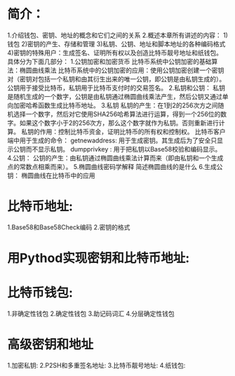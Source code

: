 # 简介：
  1.介绍钱包、密钥、地址的概念和它们之间的关系
  2.概述本章所有讲述的内容：
    1)钱包
    2)密钥的产生、存储和管理
    3)私钥、公钥、地址和脚本地址的各种编码格式
    4)密钥的特殊用户：生成签名、证明所有权以及创造比特币靓号地址和纸钱包。
  具体分为下面几部分：
  1.公钥加密和加密货币
   比特币系统中公钥加密的基础算法：椭圆曲线乘法
   比特币系统中的公钥加密的应用：使用公钥加密创建一个密钥对（密钥对包括一个私钥和由其衍生出来的唯一公钥，即公钥是由私钥生成的）。公钥用于接受比特币，私钥用于比特币支付时的交易签名。
  2.私钥和公钥：
   私钥是随机生成的一个数字，公钥是由私钥通过椭圆曲线乘法产生，然后公钥又通过单向加密哈希函数生成比特币地址。
  3.私钥
   私钥的产生：在1到2的256次方之间随机选择一个数字，然后对它使用SHA256哈希算法进行运算，得到一个256位的数字。如果这个数字小于2的256次方，那么这个数字就作为私钥。否则重新进行计算。
   私钥的作用：控制比特币资金，证明比特币的所有权和控制权。
   比特币客户端中用于生成的命令：
     getnewaddress: 用于生成密钥。其生成后为了安全只显示公钥而不显示私钥。
     dumpprivkey : 用于把私钥以Base58校验和编码显示。
  4.公钥：
    公钥的产生：由私钥通过椭圆曲线乘法计算而来（即由私钥和一个生成点的常数点相乘而来）。
  5.椭圆曲线密码学解释
    简述椭圆曲线的是什么
  6.生成公钥：
    椭圆曲线在比特币中的应用

# 比特币地址:

  1.Base58和Base58Check编码
  2.密钥的格式 

# 用Pythod实现密钥和比特币地址:

# 比特币钱包:
  1.非确定性钱包
  2.确定性钱包
  3.助记码词汇
  4.分层确定性钱包

# 高级密钥和地址
  1.加密私钥:
  2.P2SH和多重签名地址:
  3.比特币靓号地址:
  4.纸钱包: